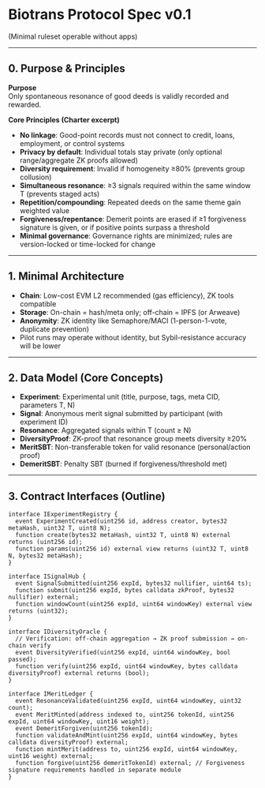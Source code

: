 # Biotrans Protocol Spec v0.1
(Minimal ruleset operable without apps)

---

## 0. Purpose & Principles
**Purpose**  
Only spontaneous resonance of good deeds is validly recorded and rewarded.  

**Core Principles (Charter excerpt)**  
- **No linkage**: Good-point records must not connect to credit, loans, employment, or control systems  
- **Privacy by default**: Individual totals stay private (only optional range/aggregate ZK proofs allowed)  
- **Diversity requirement**: Invalid if homogeneity ≥80% (prevents group collusion)  
- **Simultaneous resonance**: ≥3 signals required within the same window T (prevents staged acts)  
- **Repetition/compounding**: Repeated deeds on the same theme gain weighted value  
- **Forgiveness/repentance**: Demerit points are erased if ≥1 forgiveness signature is given, or if positive points surpass a threshold  
- **Minimal governance**: Governance rights are minimized; rules are version-locked or time-locked for change  

---

## 1. Minimal Architecture
- **Chain**: Low-cost EVM L2 recommended (gas efficiency), ZK tools compatible  
- **Storage**: On-chain = hash/meta only; off-chain = IPFS (or Arweave)  
- **Anonymity**: ZK identity like Semaphore/MACI (1-person-1-vote, duplicate prevention)  
- Pilot runs may operate without identity, but Sybil-resistance accuracy will be lower  

---

## 2. Data Model (Core Concepts)
- **Experiment**: Experimental unit (title, purpose, tags, meta CID, parameters T, N)  
- **Signal**: Anonymous merit signal submitted by participant (with experiment ID)  
- **Resonance**: Aggregated signals within T (count ≥ N)  
- **DiversityProof**: ZK-proof that resonance group meets diversity ≥20%  
- **MeritSBT**: Non-transferable token for valid resonance (personal/action proof)  
- **DemeritSBT**: Penalty SBT (burned if forgiveness/threshold met)  

---

## 3. Contract Interfaces (Outline)

```solidity
interface IExperimentRegistry {
  event ExperimentCreated(uint256 id, address creator, bytes32 metaHash, uint32 T, uint8 N);
  function create(bytes32 metaHash, uint32 T, uint8 N) external returns (uint256 id);
  function params(uint256 id) external view returns (uint32 T, uint8 N, bytes32 metaHash);
}

interface ISignalHub {
  event SignalSubmitted(uint256 expId, bytes32 nullifier, uint64 ts);
  function submit(uint256 expId, bytes calldata zkProof, bytes32 nullifier) external;
  function windowCount(uint256 expId, uint64 windowKey) external view returns (uint32);
}

interface IDiversityOracle {
  // Verification: off-chain aggregation → ZK proof submission → on-chain verify
  event DiversityVerified(uint256 expId, uint64 windowKey, bool passed);
  function verify(uint256 expId, uint64 windowKey, bytes calldata diversityProof) external returns (bool);
}

interface IMeritLedger {
  event ResonanceValidated(uint256 expId, uint64 windowKey, uint32 count);
  event MeritMinted(address indexed to, uint256 tokenId, uint256 expId, uint64 windowKey, uint16 weight);
  event DemeritForgiven(uint256 tokenId);
  function validateAndMint(uint256 expId, uint64 windowKey, bytes calldata diversityProof) external;
  function mintMerit(address to, uint256 expId, uint64 windowKey, uint16 weight) external;
  function forgive(uint256 demeritTokenId) external; // Forgiveness signature requirements handled in separate module
}
